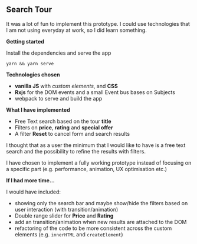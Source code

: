 ## Search Tour

It was a lot of fun to implement this prototype.
I could use technologies that I am not using everyday at work, so I did learn something.

**Getting started**

Install the dependencies and serve the app

```
yarn && yarn serve
```

**Technologies chosen**

- **vanilla JS** with *custom elements*, and **CSS**
- **Rxjs** for the DOM events and a small Event bus bases on Subjects
- webpack to serve and build the app

**What I have implemented**

- Free Text search based on the tour **title**
- Filters on **price**, **rating** and **special offer**
- A filter **Reset** to cancel form and search results

I thought that as a user the minimum that I would like to have is a free text search and the possibility to refine the results with filters.

I have chosen to implement a fully working prototype instead of focusing on a specific part (e.g. performance, animation, UX optimisation etc.)

**If I had more time...**

I would have included:

- showing only the search bar and maybe show/hide the filters based on user interaction (with transition/animation)
- Double range slider for **Price** and **Rating**
- add an transition/animation when new results are attached to the DOM
- refactoring of the code to be more consistent across the custom elements (e.g. `innerHTML` and `createElement`)
